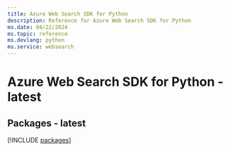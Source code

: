 ```yaml
---
title: Azure Web Search SDK for Python
description: Reference for Azure Web Search SDK for Python
ms.date: 04/22/2024
ms.topic: reference
ms.devlang: python
ms.service: websearch
---
```

# Azure Web Search SDK for Python - latest
## Packages - latest
[!INCLUDE [packages](web-search-index.md)]
